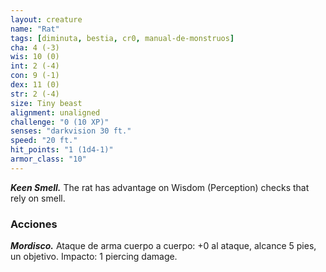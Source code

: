 ```yaml
---
layout: creature
name: "Rat"
tags: [diminuta, bestia, cr0, manual-de-monstruos]
cha: 4 (-3)
wis: 10 (0)
int: 2 (-4)
con: 9 (-1)
dex: 11 (0)
str: 2 (-4)
size: Tiny beast
alignment: unaligned
challenge: "0 (10 XP)"
senses: "darkvision 30 ft."
speed: "20 ft."
hit_points: "1 (1d4-1)"
armor_class: "10"
---
```


***Keen Smell.*** The rat has advantage on Wisdom (Perception) checks that rely on smell.

### Acciones

***Mordisco.*** Ataque de arma cuerpo a cuerpo: +0 al ataque, alcance 5 pies, un objetivo. Impacto: 1 piercing damage.